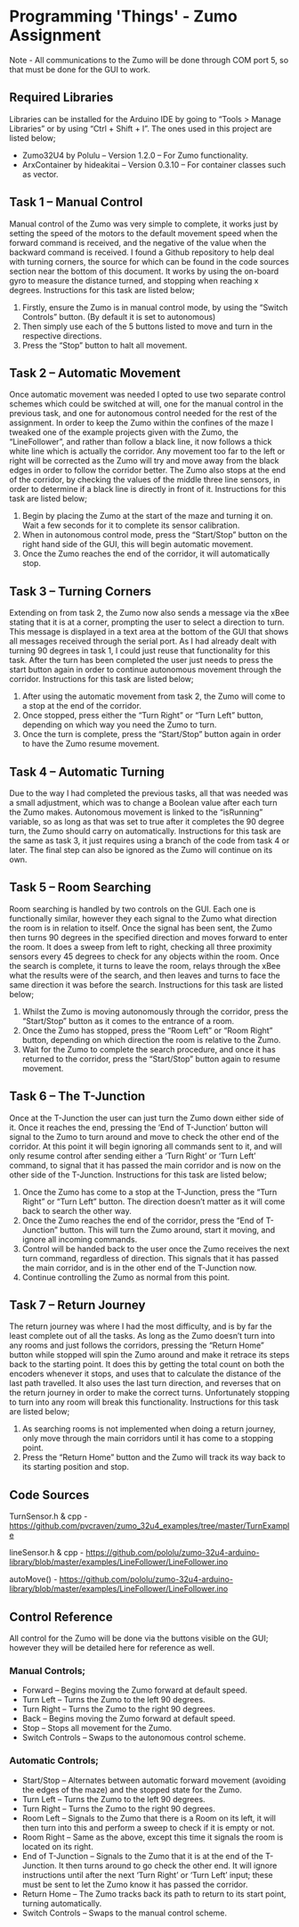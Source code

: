 # Programming 'Things' - Zumo Assignment

Note - All communications to the Zumo will be done through COM port 5, so that must be done for the GUI to work.

## Required Libraries
Libraries can be installed for the Arduino IDE by going to “Tools > Manage Libraries” or by using “Ctrl + Shift + I”. The ones used in this project are listed below;
* Zumo32U4 by Polulu – Version 1.2.0 – For Zumo functionality.
* ArxContainer by hideakitai – Version 0.3.10 – For container classes such as vector.

## Task 1 – Manual Control
Manual control of the Zumo was very simple to complete, it works just by setting the speed of the motors to the default movement speed when the forward command is received, and the negative of the value when the backward command is received. I found a Github repository to help deal with turning corners, the source for which can be found in the code sources section near the bottom of this document. It works by using the on-board gyro to measure the distance turned, and stopping when reaching x degrees. Instructions for this task are listed below;
1. Firstly, ensure the Zumo is in manual control mode, by using the “Switch Controls” button. (By default it is set to autonomous)
2. Then simply use each of the 5 buttons listed to move and turn in the respective directions.
3. Press the “Stop” button to halt all movement.

## Task 2 – Automatic Movement
Once automatic movement was needed I opted to use two separate control schemes which could be switched at will, one for the manual control in the previous task, and one for autonomous control needed for the rest of the assignment. In order to keep the Zumo within the confines of the maze I tweaked one of the example projects given with the Zumo, the “LineFollower”, and rather than follow a black line, it now follows a thick white line which is actually the corridor. Any movement too far to the left or right will be corrected as the Zumo will try and move away from the black edges in order to follow the corridor better. The Zumo also stops at the end of the corridor, by checking the values of the middle three line sensors, in order to determine if a black line is directly in front of it. Instructions for this task are listed below;
1. Begin by placing the Zumo at the start of the maze and turning it on. Wait a few seconds for it to complete its sensor calibration.
2. When in autonomous control mode, press the “Start/Stop” button on the right hand side of the GUI, this will begin automatic movement.
3. Once the Zumo reaches the end of the corridor, it will automatically stop.

## Task 3 – Turning Corners
Extending on from task 2, the Zumo now also sends a message via the xBee stating that it is at a corner, prompting the user to select a direction to turn. This message is displayed in a text area at the bottom of the GUI that shows all messages received through the serial port. As I had already dealt with turning 90 degrees in task 1, I could just reuse that functionality for this task. After the turn has been completed the user just needs to press the start button again in order to continue autonomous movement through the corridor. Instructions for this task are listed below;
1. After using the automatic movement from task 2, the Zumo will come to a stop at the end of the corridor.
2. Once stopped, press either the “Turn Right” or “Turn Left” button, depending on which way you need the Zumo to turn.
3. Once the turn is complete, press the “Start/Stop” button again in order to have the Zumo resume movement.

## Task 4 – Automatic Turning
Due to the way I had completed the previous tasks, all that was needed was a small adjustment, which was to change a Boolean value after each turn the Zumo makes. Autonomous movement is linked to the “isRunning” variable, so as long as that was set to true after it completes the 90 degree turn, the Zumo should carry on automatically. Instructions for this task are the same as task 3, it just requires using a branch of the code from task 4 or later. The final step can also be ignored as the Zumo will continue on its own.

## Task 5 – Room Searching
Room searching is handled by two controls on the GUI. Each one is functionally similar, however they each signal to the Zumo what direction the room is in relation to itself. Once the signal has been sent, the Zumo then turns 90 degrees in the specified direction and moves forward to enter the room. It does a sweep from left to right, checking all three proximity sensors every 45 degrees to check for any objects within the room. Once the search is complete, it turns to leave the room, relays through the xBee what the results were of the search, and then leaves and turns to face the same direction it was before the search. Instructions for this task are listed below;
1. Whilst the Zumo is moving autonomously through the corridor, press the “Start/Stop” button as it comes to the entrance of a room.
2. Once the Zumo has stopped, press the “Room Left” or “Room Right” button, depending on which direction the room is relative to the Zumo.
3. Wait for the Zumo to complete the search procedure, and once it has returned to the corridor, press the “Start/Stop” button again to resume movement.

## Task 6 – The T-Junction
Once at the T-Junction the user can just turn the Zumo down either side of it. Once it reaches the end, pressing the ‘End of T-Junction’ button will signal to the Zumo to turn around and move to check the other end of the corridor. At this point it will begin ignoring all commands sent to it, and will only resume control after sending either a ‘Turn Right’ or ‘Turn Left’ command, to signal that it has passed the main corridor and is now on the other side of the T-Junction. Instructions for this task are listed below;
1. Once the Zumo has come to a stop at the T-Junction, press the “Turn Right” or “Turn Left” button. The direction doesn’t matter as it will come back to search the other way.
2. Once the Zumo reaches the end of the corridor, press the “End of T-Junction” button. This will turn the Zumo around, start it moving, and ignore all incoming commands.
3. Control will be handed back to the user once the Zumo receives the next turn command, regardless of direction. This signals that it has passed the main corridor, and is in the other end of the T-Junction now.
4. Continue controlling the Zumo as normal from this point.

## Task 7 – Return Journey
The return journey was where I had the most difficulty, and is by far the least complete out of all the tasks. As long as the Zumo doesn’t turn into any rooms and just follows the corridors, pressing the “Return Home” button while stopped will spin the Zumo around and make it retrace its steps back to the starting point. It does this by getting the total count on both the encoders whenever it stops, and uses that to calculate the distance of the last path travelled. It also uses the last turn direction, and reverses that on the return journey in order to make the correct turns. Unfortunately stopping to turn into any room will break this functionality. Instructions for this task are listed below;
1. As searching rooms is not implemented when doing a return journey, only move through the main corridors until it has come to a stopping point.
2. Press the “Return Home” button and the Zumo will track its way back to its starting position and stop.

## Code Sources
TurnSensor.h & cpp - https://github.com/pvcraven/zumo_32u4_examples/tree/master/TurnExample

lineSensor.h & cpp - https://github.com/pololu/zumo-32u4-arduino-library/blob/master/examples/LineFollower/LineFollower.ino

autoMove() - https://github.com/pololu/zumo-32u4-arduino-library/blob/master/examples/LineFollower/LineFollower.ino

## Control Reference
All control for the Zumo will be done via the buttons visible on the GUI; however they will be detailed here for reference as well. 

### Manual Controls;
* Forward – Begins moving the Zumo forward at default speed.
* Turn Left – Turns the Zumo to the left 90 degrees.
* Turn Right – Turns the Zumo to the right 90 degrees.
* Back – Begins moving the Zumo forward at default speed.
* Stop – Stops all movement for the Zumo.
* Switch Controls – Swaps to the autonomous control scheme.

### Automatic Controls;
* Start/Stop – Alternates between automatic forward movement (avoiding the edges of the maze) and the stopped state for the Zumo.
* Turn Left – Turns the Zumo to the left 90 degrees.
* Turn Right – Turns the Zumo to the right 90 degrees.
* Room Left – Signals to the Zumo that there is a Room on its left, it will then turn into this and perform a sweep to check if it is empty or not.
* Room Right – Same as the above, except this time it signals the room is located on its right.
* End of T-Junction – Signals to the Zumo that it is at the end of the T-Junction. It then turns around to go check the other end. It will ignore instructions until after the next ‘Turn Right’ or ‘Turn Left’ input; these must be sent to let the Zumo know it has passed the corridor.
* Return Home – The Zumo tracks back its path to return to its start point, turning automatically.
* Switch Controls – Swaps to the manual control scheme.
